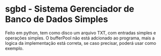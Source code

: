 # sgbd - Sistema Gerenciador de Banco de Dados Simples

Feito em python, tem como disco um arquivo TXT, com entradas simples e operações simples.
O bufferPool não está adcionado ao programa, mais a logica da implementação está correta, se caso precisar, poderá
usar como exemplo.

